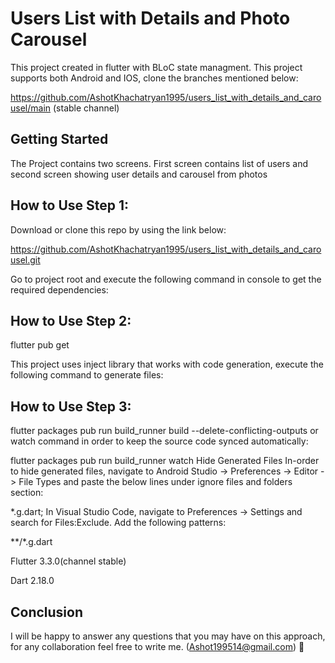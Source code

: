  
# Users List with Details and Photo Carousel

This project created in flutter with BLoC state managment. This project supports both Android and IOS, clone the branches mentioned below:

https://github.com/AshotKhachatryan1995/users_list_with_details_and_carousel/main (stable channel)

Getting Started 
---
The  Project contains two screens. First screen contains list of users and second screen showing user details and carousel from photos

How to Use Step 1:
---
Download or clone this repo by using the link below:

https://github.com/AshotKhachatryan1995/users_list_with_details_and_carousel.git

Go to project root and execute the following command in console to get the required dependencies:

How to Use Step 2:
---
flutter pub get

This project uses inject library that works with code generation, execute the following command to generate files:

How to Use Step 3:
---
flutter packages pub run build_runner build --delete-conflicting-outputs or watch command in order to keep the source code synced automatically:

flutter packages pub run build_runner watch Hide Generated Files In-order to hide generated files, navigate to Android Studio -> Preferences -> Editor -> File Types and paste the below lines under ignore files and folders section:

*.g.dart; In Visual Studio Code, navigate to Preferences -> Settings and search for Files:Exclude. Add the following patterns:

**/*.g.dart

Flutter 3.3.0(channel stable)

Dart 2.18.0

Conclusion 
---
I will be happy to answer any questions that you may have on this approach, for any collaboration feel free to write me. (Ashot199514@gmail.com) 🙂
